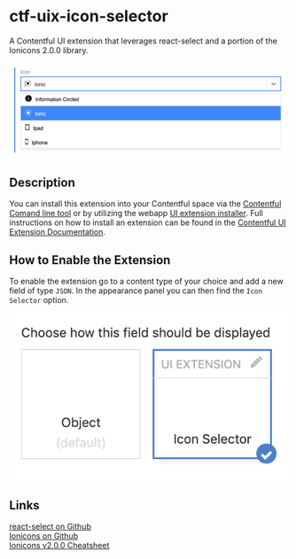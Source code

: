 # ctf-uix-icon-selector
A Contentful UI extension that leverages react-select and a portion of the Ionicons 2.0.0 library.

![Icon Selector UI-extension in the Contentful interface](./screenshots/field-admin.png)


## Description

You can install this extension into your Contentful space via the [Contentful Comand line tool](https://github.com/contentful/contentful-cli) or by utilizing the webapp [UI extension installer](https://www.contentful.com/developers/docs/concepts/uiextensions/). Full instructions on how to install an extension can be found in the [Contentful UI Extension Documentation](https://www.contentful.com/developers/docs/concepts/uiextensions/).


## How to Enable the Extension

To enable the extension go to a content type of your choice and add a new field of type `JSON`. In the appearance panel you can then find the `Icon Selector` option.

![The appearance panel of a field in a content type](./screenshots/appearance-admin.png)

## Links

[react-select on Github](https://github.com/JedWatson/react-select)<br/>
[Ionicons on Github](https://github.com/ionic-team/ionicons)<br/>
[Ionicons v2.0.0 Cheatsheet](https://ionicons.com/v2/cheatsheet.html)
